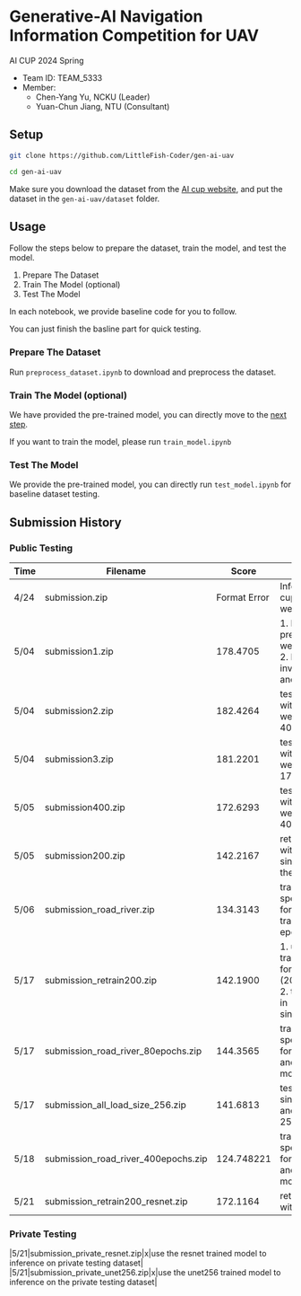 # Generative-AI Navigation Information Competition for UAV

AI CUP 2024 Spring

- Team ID: TEAM_5333
- Member:
    - Chen-Yang Yu, NCKU (Leader)
    - Yuan-Chun Jiang, NTU (Consultant)

## Setup
```bash
git clone https://github.com/LittleFish-Coder/gen-ai-uav
```
```bash
cd gen-ai-uav
```

Make sure you download the dataset from the [AI cup website](https://tbrain.trendmicro.com.tw/Competitions/Details/34), and put the dataset in the `gen-ai-uav/dataset` folder.

## Usage
Follow the steps below to prepare the dataset, train the model, and test the model.
1. Prepare The Dataset
2. Train The Model (optional)
3. Test The Model

In each notebook, we provide baseline code for you to follow.

You can just finish the basline part for quick testing.
### Prepare The Dataset
Run `preprocess_dataset.ipynb` to download and preprocess the dataset.

### Train The Model (optional)
We have provided the pre-trained model, you can directly move to the [next step](#test-the-model). 

If you want to train the model, please run `train_model.ipynb`

### Test The Model
We provide the pre-trained model, you can directly run `test_model.ipynb` for baseline dataset testing.

## Submission History

### Public Testing
| Time | Filename | Score | Description |
| --- | --- | --- | --- |
| 4/24 |submission.zip|Format Error| Inference with AI cup pretrained-weight|
|5/04 |submission1.zip|178.4705| 1. Inference with pre-trained-weight <br>2. Preprocess: invert the white and black color|
|5/04 |submission2.zip|182.4264| test the model with trained-weight-epoch-40|
|5/04 |submission3.zip|181.2201| test the model with trained-weight-epoch-170|
|5/05 |submission400.zip|172.6293| test the model with trained-weight-epoch-400|
|5/05 |submission200.zip|142.2167| retrain the model with 200 epoch since I misuse the training set|
|5/06 |submission_road_river.zip|134.3143| train 2 domain-specific models for road and river train with 200 epochs|
|5/17 |submission_retrain200.zip|142.1900| 1. use the re-trained weights for all dataset (200 epochs) <br>2. test the image in single_test_mode|
|5/17 |submission_road_river_80epochs.zip|144.3565|train 2 domain-specific models for 80 epochs and test in single mode|
|5/17 |submission_all_load_size_256.zip|141.6813|test the image in single_test_mode and load_size as 256|
|5/18|submission_road_river_400epochs.zip|124.748221|train 2 domain-specific models for 400 epochs and test in single mode|
|5/21|submission_retrain200_resnet.zip|172.1164|retrain model with resnet block|

### Private Testing
|5/21|submission_private_resnet.zip|x|use the resnet trained model to inference on private testing dataset|
|5/21|submission_private_unet256.zip|x|use the unet256 trained model to inference on the private testing dataset|